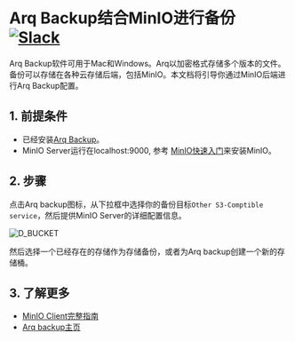 # Arq Backup结合MinIO进行备份 [![Slack](https://slack.min.io/slack?type=svg)](https://slack.min.io) 

Arq Backup软件可用于Mac和Windows。Arq以加密格式存储多个版本的文件。备份可以存储在各种云存储后端，包括MinIO。本文档将引导你通过MinIO后端进行Arq Backup配置。

## 1. 前提条件

* 已经安装[Arq Backup](https://www.arqbackup.com/)。
* MinIO Server运行在localhost:9000, 参考 [MinIO快速入门](https://docs.min.io/docs/minio-quickstart-guide)来安装MinIO。

## 2. 步骤

点击Arq backup图标，从下拉框中选择你的备份目标``Other S3-Comptible service``，然后提供MinIO Server的详细配置信息。

![D_BUCKET](https://raw.githubusercontent.com/minio/cookbook/master/docs/screenshots/arqbackup.png?raw=true)

然后选择一个已经存在的存储作为存储备份，或者为Arq backup创建一个新的存储桶。

## 3. 了解更多

* [MinIO Client完整指南](https://docs.min.io/docs/minio-client-complete-guide)
* [Arq backup主页](https://www.arqbackup.com/)


